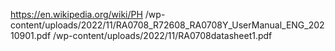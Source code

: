 https://en.wikipedia.org/wiki/PH
/wp-content/uploads/2022/11/RA0708_R72608_RA0708Y_UserManual_ENG_20210901.pdf
/wp-content/uploads/2022/11/RA0708datasheet1.pdf
